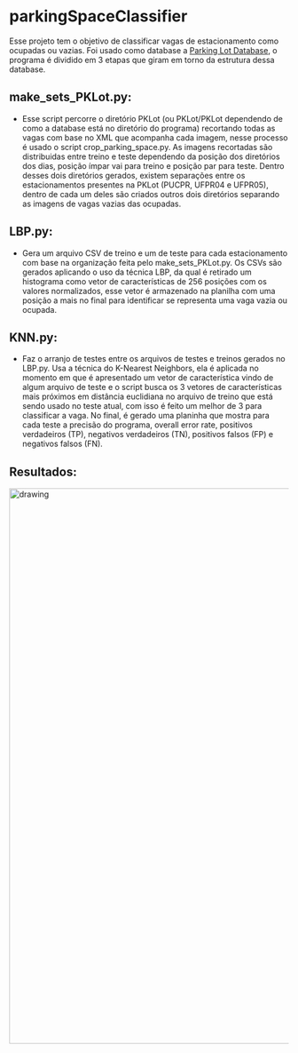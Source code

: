 # parkingSpaceClassifier  
Esse projeto tem o objetivo de classificar vagas de estacionamento como ocupadas ou vazias. Foi usado como database a [Parking Lot Database](https://web.inf.ufpr.br/vri/databases/parking-lot-database/), 
o programa é dividido em 3 etapas que giram em torno da estrutura dessa database.
## make_sets_PKLot.py:
  - Esse script percorre o diretório PKLot (ou PKLot/PKLot dependendo de como a database está no diretório do programa) recortando todas as vagas com base no XML que acompanha cada imagem, nesse processo é usado o script crop_parking_space.py.
    As imagens recortadas são distribuidas entre treino e teste dependendo da posição dos diretórios dos dias, posição ímpar vai para treino e posição par para teste. Dentro desses dois diretórios gerados, existem separações entre os estacionamentos
    presentes na PKLot (PUCPR, UFPR04 e UFPR05), dentro de cada um deles são criados outros dois diretórios separando as imagens de vagas vazias das ocupadas.

## LBP.py:
  - Gera um arquivo CSV de treino e um de teste para cada estacionamento com base na organização feita pelo make_sets_PKLot.py. Os CSVs são gerados aplicando o uso da técnica LBP, da qual é retirado um histograma como vetor de características de 256 posições
    com os valores normalizados, esse vetor é armazenado na planilha com uma posição a mais no final para identificar se representa uma vaga vazia ou ocupada.

## KNN.py:
  - Faz o arranjo de testes entre os arquivos de testes e treinos gerados no LBP.py. Usa a técnica do K-Nearest Neighbors, ela é aplicada no momento em que é apresentado um vetor de característica vindo de algum arquivo de teste e o script
    busca os 3 vetores de características mais próximos em distância euclidiana no arquivo de treino que está sendo usado no teste atual, com isso é feito um melhor de 3 para classificar a vaga. No final, é gerado uma planinha que mostra para cada teste a
    precisão do programa, overall error rate, positivos verdadeiros (TP), negativos verdadeiros (TN), positivos falsos (FP) e negativos falsos (FN).

## Resultados:

<img src="https://github.com/Aquiles-b/parkingSpaceClassifier/assets/112133986/57d5cd3e-c95c-41c3-932e-410b06f5bdb1" alt="drawing" width="1000"/>
